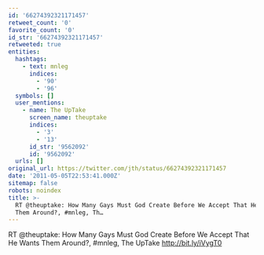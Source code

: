 ```yaml
---
id: '66274392321171457'
retweet_count: '0'
favorite_count: '0'
id_str: '66274392321171457'
retweeted: true
entities:
  hashtags:
    - text: mnleg
      indices:
        - '90'
        - '96'
  symbols: []
  user_mentions:
    - name: The UpTake
      screen_name: theuptake
      indices:
        - '3'
        - '13'
      id_str: '9562092'
      id: '9562092'
  urls: []
original_url: https://twitter.com/jth/status/66274392321171457
date: '2011-05-05T22:53:41.000Z'
sitemap: false
robots: noindex
title: >-
  RT @theuptake: How Many Gays Must God Create Before We Accept That He Wants
  Them Around?, #mnleg, Th…
---
```


RT @theuptake: How Many Gays Must God Create Before We Accept That He Wants Them Around?, #mnleg, The UpTake http://bit.ly/iVygT0